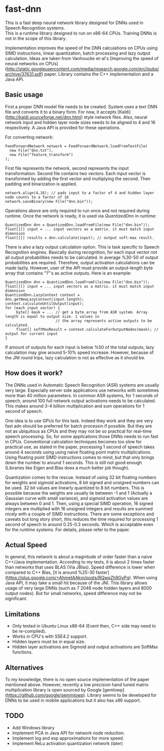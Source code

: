 # fast-dnn
This is a fast deep neural network library designed for DNNs used in Speech Recognition systems.  
This is a runtime library designed to run on x86-64 CPUs. Training DNNs is not in the scope of this library. 

Implementation improves the speed of the DNN calculations on CPUs using SIMD instructions, linear quantization, batch processing and lazy output calculation. 
Ideas are taken from Vanhoucke et-al's [Improving the speed of neural networks on CPUs] (http://static.googleusercontent.com/media/research.google.com/en//pubs/archive/37631.pdf) paper. Library contains the C++ implementation and a Java API. 

## Basic usage
First a proper DNN model file needs to be created. System uses a text DNN file and converts it to a binary form. 
For now, it accepts [Kaldi] (http://kaldi.sourceforge.net/dnn.html) style network files. Also, neural network input and hidden layer node sizes needs to be aligned to 4 and 16 respectively.
A Java API is provided for these operations.

For converting network:

	FeedForwardNetwork network = FeedForwardNetwork.loadFromTextFile(
	  new File("dnn.txt"),
	  new File("feature_transform")
	);

First file represents the network, second represents the input transformation. Second file contains two vectors. Each input vector is transformed by adding the first vector and multiplying the second. Then padding and binarization is applied.

	network.align(4,16); // pads input to a factor of 4 and hidden layer node counts to a factor of 16
	network.saveBinary(new File("dnn.bin"));

Operations above are only required to run once and not required during runtime. Once the network is ready, it is used via *QuantizedDnn* in runtime:

	QuantizedDnn dnn = QuantizedDnn.loadFromFile(new File("dnn.bin"));
	float[][] input = ... input vectors as a matrix. it must match input dimension
	float[][] results = dnn.calculate(input); // output soft-max result.
	 
There is also a lazy output calculation option. This is task specific to Speech Recognition engines. Basically during recognition, for each input vector
not all output probabilities needs to be calculated. In average %30-50 of output probabilities are required. Therefore, output activation calculations
can be made lazily. However, user of the API must provide an output-length byte array that contains "1"'s as active outputs. Here is an example:

	QuantizedDnn dnn = QuantizedDnn.loadFromFile(new File("dnn.bin"));
	float[][] input = ... input vectors as a matrix. it must match input dimension
    QuantizedDnn.LazyContext context = dnn.getNewLazyContext(input.length);
    context.calculateUntilOutput(input);
    for (each input vector) {
         byte[] mask = ... // get a byte array from ASR system. Array length is equal to output size. 1 values in  
                           // the array represents active outputs to be calculated.
         float[] softMaxResult = context.calculateForOutputNodes(mask); // output for current input         
    }

If amount of outputs for each input is below %50 of the total outputs, lazy calculation may give around 5-10% speed increase. However, because of the JNI round trips, lazy calculation is not as effective as it should be.  

## How does it work?

The DNNs used in Automatic Speech Recognition (ASR) systems are usually very large. Especially server side applications use networks with sometimes more than 40 million parameters. In common ASR systems, for 1 seconds of speech, around 100 full network output activations needs to be calculated. This makes around 3-4 billion multiplication and sum operations for 1 second of speech.   

One idea is to use GPUs for this task. Indeed they work and they are very fast adn should be preferred for batch processin if possible. But they are not as ubiquitous as CPUs and they may not be so practical for real-time speech processing.
So, for some applications those DNNs needs to run fast in CPUs. Conventional calculation techniques becomes too slow for practical use, as stated in the paper, processing 1 second of speech takes around 4 seconds using
using naive floating point matrix multiplications. Using floating point SIMD instructions comes to mind, but that only brings down the number to around 1 seconds. This is still not good enough (Libraries like Eigen and Blas does a much better job though). 
  
Quantization comes to the rescue.
Instead of using 32 bit floating numbers for weights and sigmoid activations, 8 bit signed and unsigned numbers can be used.
32 bit values are linearly quantized to 8 bit numbers. This is possible because the weights are usually lie 
between -1 and 1 (Actually a Gaussian curve with small variance), and sigmoid activation values are always between 0 and 1. 
Then, using a special SIMD operation, 16 signed integers
are multiplied with 16 unsigned integers and results are summed nicely with a couple of SIMD instructions. There are some exceptions and caveats but long story short, this reduces the time required for processing 1 second 
of speech to around 0.25-0.3 seconds. Which is acceptable even for the runtime systems. For details, please refer to the paper.

## Actual Speed
In general, this network is about a magnitude of order faster than a naive C++/Java implementation. According to my tests, it is about 2 times faster than networks that uses BLAS (Via JBlas). Speed difference is lower when compared to C++ Blas, [it is around %25-30 faster] (https://plus.google.com/+AhmetAAkın/posts/RQwqZh9GyPg). When using Java API, it may take a small hit because of the JNI. This library allows usage of very large DNNs (such as 7 2048 node hidden layers and 8000 output nodes). But for small networks, speed difference may not be significant.

## Limitations
* Only tested in Ubuntu Linux x86-64 (Event then, C++ side may need to be re-compiled). 
* Works in CPU's with SSE4.2 support.
* Hidden layers must be in equal size.
* Hidden layer activations are Sigmoid and output activations are SoftMax functions.

## Alternatives
To my knowledge, there is no open source implementation of the paper mentioned above. However, recently a low precision hand tuned matrix multiplication library is open sourced by Google [gemlowp] (https://github.com/google/gemmlowp). Library seems to be developed for DNNs to be used in mobile applications but it also has x86 support.

## TODO
* Add Windows library
* Implement PCA in Java API for network node reduction.
* Implement log and exp approximations for more speed.
* Implement ReLu activation quantization network (later)
